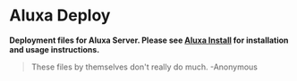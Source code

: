 # Aluxa Deploy

__Deployment files for Aluxa Server. Please see [Aluxa Install](https://github.com/develephant/aluxa-install) for installation and usage instructions.__

> These files by themselves don't really do much. -Anonymous
